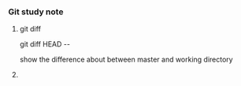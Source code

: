### Git study note

1. git diff  <file name> 

   git diff HEAD -- <file name>

   show the difference about <file name> between master and working directory 

2. 
